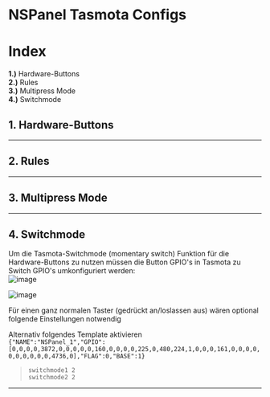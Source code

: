 # NSPanel Tasmota Configs

# Index
**1.)** Hardware-Buttons  
**2.)** Rules  
**3.)** Multipress Mode  
**4.)** Switchmode


## 1. Hardware-Buttons

***

## 2. Rules

***

## 3. Multipress Mode

***

## 4. Switchmode

Um die Tasmota-Switchmode (momentary switch) Funktion für die Hardware-Buttons zu nutzen müssen die Button GPIO's in Tasmota zu Switch GPIO's umkonfiguriert werden:  
![image](https://user-images.githubusercontent.com/102996011/189382319-3830b438-2e4c-40c8-930e-46177d48b146.png)  

![image](https://user-images.githubusercontent.com/102996011/189382449-5d870f37-10b8-4f59-8ea1-8a38aa8d3a0b.png)  

Für einen ganz normalen Taster (gedrückt an/loslassen aus) wären optional folgende Einstellungen notwendig  

Alternativ folgendes Template aktivieren  
`{"NAME":"NSPanel_1","GPIO":[0,0,0,0,3872,0,0,0,0,0,160,0,0,0,0,225,0,480,224,1,0,0,0,161,0,0,0,0,0,0,0,0,0,0,4736,0],"FLAG":0,"BASE":1}`  

> `switchmode1 2`  
> `switchmode2 2`

***

